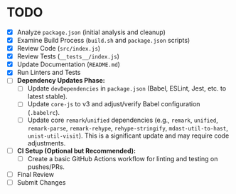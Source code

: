# TODO

- [x] Analyze `package.json` (initial analysis and cleanup)
- [x] Examine Build Process (`build.sh` and `package.json` scripts)
- [x] Review Code (`src/index.js`)
- [x] Review Tests (`__tests__/index.js`)
- [x] Update Documentation (`README.md`)
- [x] Run Linters and Tests
- [ ] **Dependency Updates Phase:**
    - [ ] Update `devDependencies` in `package.json` (Babel, ESLint, Jest, etc. to latest stable).
    - [ ] Update `core-js` to v3 and adjust/verify Babel configuration (`.babelrc`).
    - [ ] Update core `remark`/`unified` dependencies (e.g., `remark`, `unified`, `remark-parse`, `remark-rehype`, `rehype-stringify`, `mdast-util-to-hast`, `unist-util-visit`). This is a significant update and may require code adjustments.
- [ ] **CI Setup (Optional but Recommended):**
    - [ ] Create a basic GitHub Actions workflow for linting and testing on pushes/PRs.
- [ ] Final Review
- [ ] Submit Changes
